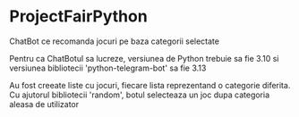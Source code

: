 # ProjectFairPython
ChatBot ce recomanda jocuri pe baza categorii selectate


Pentru ca ChatBotul sa lucreze, versiunea de Python trebuie sa fie 3.10 si versiunea bibliotecii 'python-telegram-bot' sa fie 3.13


Au fost creeate liste cu jocuri, fiecare lista reprezentand o categorie diferita. Cu ajutorul bibliotecii 'random', botul selecteaza un joc dupa categoria aleasa de utilizator
